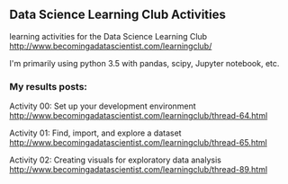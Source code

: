 ## Data Science Learning Club Activities
learning activities for the Data Science Learning Club 
http://www.becomingadatascientist.com/learningclub/

I'm primarily using python 3.5 with pandas, scipy, Jupyter notebook, etc.


### My results posts:

Activity 00: Set up your development environment
http://www.becomingadatascientist.com/learningclub/thread-64.html

Activity 01: Find, import, and explore a dataset
http://www.becomingadatascientist.com/learningclub/thread-65.html

Activity 02: Creating visuals for exploratory data analysis
http://www.becomingadatascientist.com/learningclub/thread-89.html

